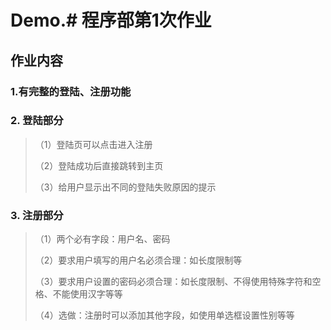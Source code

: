 # Demo.# 程序部第1次作业

## 作业内容

### 1.有完整的登陆、注册功能

### 2. 登陆部分

> （1）登陆页可以点击进入注册
>
> （2）登陆成功后直接跳转到主页
>
> （3）给用户显示出不同的登陆失败原因的提示

### 3. 注册部分

> （1）两个必有字段：用户名、密码
>
> （2）要求用户填写的用户名必须合理：如长度限制等
>
> （3）要求用户设置的密码必须合理：如长度限制、不得使用特殊字符和空格、不能使用汉字等等
>
> （4）选做：注册时可以添加其他字段，如使用单选框设置性别等等
